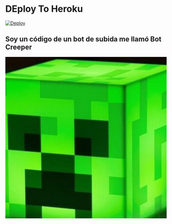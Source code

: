 # DEploy To Heroku
[![Deploy](https://www.herokucdn.com/deploy/button.svg)](https://heroku.com/deploy?template=https://github.com/diago8888/creeperbotupload)


<h2>Soy un código de un bot de subida me llamó Bot Creeper</h2>

<img src="IMG_20220516_184102_387.jpg">
